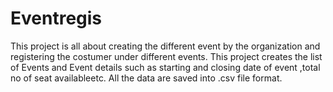 # Eventregis
This project is all about creating the different event by the organization and registering the costumer under different events.
This project creates the list of Events and Event details such as starting and closing date of event ,total no of seat availableetc.
All the data are saved into .csv file format.
